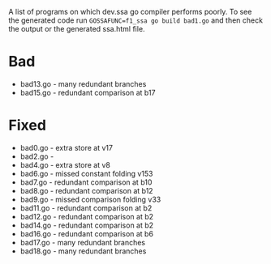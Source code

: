 A list of programs on which dev.ssa go compiler performs poorly.
To see the generated code run `GOSSAFUNC=f1_ssa go build bad1.go`
and then check the output or the generated ssa.html file.

# Bad
* bad13.go - many redundant branches
* bad15.go - redundant comparison at b17

# Fixed
* bad0.go - extra store at v17
* bad2.go -
* bad4.go - extra store at v8
* bad6.go - missed constant folding v153
* bad7.go - redundant comparison at b10
* bad8.go - redundant comparison at b12
* bad9.go - missed comparison folding v33
* bad11.go - redundant comparison at b2
* bad12.go - redundant comparison at b2
* bad14.go - redundant comparison at b2
* bad16.go - redundant comparison at b6
* bad17.go - many redundant branches
* bad18.go - many redundant branches
